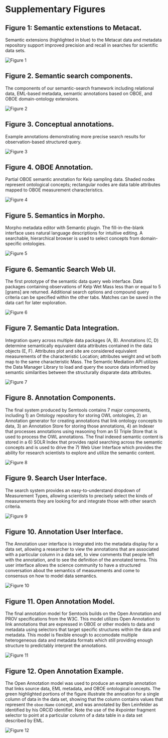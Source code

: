 # Supplementary Figures


## Figure 1: Semantic extenstions to Metacat.

Semantic extensions (highlighted in blue) to the Metacat data and metadata repository support improved precision and recall in searches for scientific data sets.

![Figure 1](./fig01-metacat-extensions.png "Metacat Extensions")
 
## Figure 2. Semantic search components.

The components of our semantic-search framework including relational data, EML-based metadata, semantic annotations based on OBOE, and OBOE domain-ontology extensions.

![Figure 2](./fig02-oboe-annotation.png "OBOE Annotation Framework")
 
## Figure 3. Conceptual annotations.

Example annotations demonstrating more precise search results for observation-based structured query.

![Figure 3](./fig03-oboe-search-annotation.png "OBOE annotation for search")
 
## Figure 4.  OBOE Annotation.

Partial OBOE semantic annotation for Kelp sampling data. Shaded nodes represent ontological concepts; rectangular nodes are data table attributes mapped to OBOE measurement characteristics.

![Figure 4](./fig04-oboe-kelp-annotation-sm.png "Kelp Annotation")
 
## Figure 5. Semantics in Morpho.

Morpho metadata editor with Semantic plugin. The fill-in-the-blank interface uses natural language descriptions for intuitive editing. A searchable, hierarchical browser is used to select concepts from domain-specific ontologies.

![Figure 5](./fig05-morpho-editor.png "Morpho Editor") 

## Figure 6. Semantic Search Web UI.

The first prototype of the semantic data query web interface. Data packages containing observations of Kelp Wet Mass less than or equal to 5 [grams] are returned. Additional search options and compound query criteria can be specified within the other tabs. Matches can be saved in the data cart for later exploration.

![Figure 6](./fig06-semtools-web.png "Prototype Semtools Web UI")

## Figure 7. Semantic Data Integration.

Integration query across multiple data packages (A, B). Annotations (C, D) determine semantically equivalent data attributes contained in the data objects (E, F). Attributes plot and site are considered equivalent measurements of the characteristic Location; attributes weight and wt both map to the same characteristic Mass. The Semantic Mediation API utilizes the Data Manager Library to load and query the source data informed by semantic similarities between the structurally disparate data attributes.

![Figure 7](./fig07-data-integration-sm.png "Data integration workflow")

## Figure 8. Annotation Components.  

The final system produced by Semtools contains 7 major components, including 1) an Ontology repository for storing OWL ontologies, 2) an Annotation generator for creating annotations that link ontology concepts to data, 3) an Annotation Store for storing those annotations, 4) an Indexer that processes annotations using reasoning from an 5) Triple Store that is used to process the OWL annotations. The final indexed semantic content is stored in a 6) SOLR Index that provides rapid searching across the semantic concepts and is used to drive the 7) Web User Interface which provides the ability for research scientists to explore and utilize the semantic content.

![Figure 8](./fig08-annotation-components.png "Annotation Components")


## Figure 9. Search User Interface. 

The search system provides an easy-to-understand dropdown of Measurement Types, allowing scientists to precisely select the kinds of measurements they are looking for and integrate those with other search criteria.

![Figure 9](./fig09-SearchView-Autocomplete.png "Search User Interface")



## Figure 10. Annotation User Interface. 

The Annotation user interface is integrated into the metadata display for a data set, allowing a researcher to view the annotations that are associated with a particular column in a data set, to view comments that people left with the annotation, and to see the definition of the annotated terms. This user interface allows the science community to have a structured conversation about the semantics of measurements and come to consensus on how to model data semantics.

![Figure 10](./fig10-MetadataView-CommentsAutoComplete.png "Annotation User Interface")



## Figure 11. Open Annotation Model.

The final annotation model for Semtools builds on the Open Annotation and PROV specifications from the W3C.  This model utilizes Open Annotation to link annotations that are expressed in OBOE or other models to data and metadata using selectors that target specific structures within the data and metadata.  This model is flexible enough to accomodate multiple heterogeneous data and metadata formats which still providing enough structure to predictably interpret the annotations.

![Figure 11](./fig11-oa-model.png "Open Annotation Model")



## Figure 12. Open Annotation Example.

The Open Annotation model was used to produce an example annotation that links source data, EML metadata, and OBOE ontological concepts.  The green highlighted portions of the figure illustrate the annoation for a single column of data in the data set, showing that the column contains values that represent the `oboe:Name` concept, and was annotated by Ben Leinfelder as identified by his ORCID identifier.  Note the use of the #xpointer fragment selector to point at a particular column of a data table in a data set described by EML.

![Figure 12](./fig12-oa-example.png "Annotation Example")



